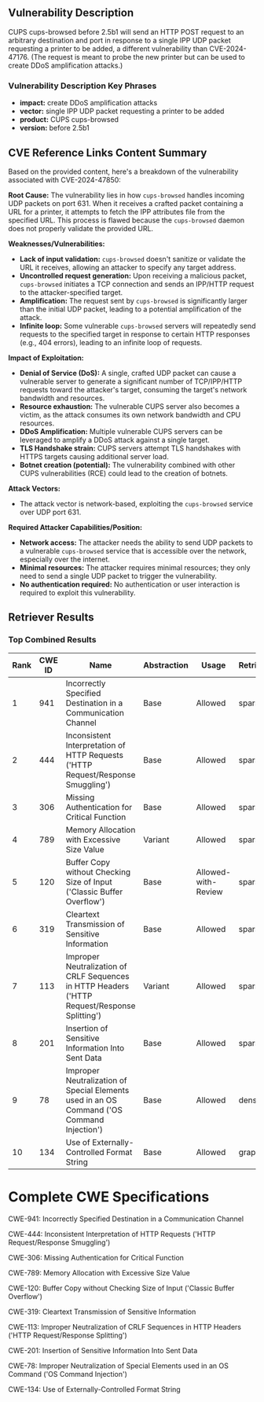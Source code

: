 ## Vulnerability Description
CUPS cups-browsed before 2.5b1 will send an HTTP POST request to an arbitrary destination and port in response to a single IPP UDP packet requesting a printer to be added, a different vulnerability than CVE-2024-47176. (The request is meant to probe the new printer but can be used to create DDoS amplification attacks.)

### Vulnerability Description Key Phrases
- **impact:** create DDoS amplification attacks
- **vector:** single IPP UDP packet requesting a printer to be added
- **product:** CUPS cups-browsed
- **version:** before 2.5b1

## CVE Reference Links Content Summary
Based on the provided content, here's a breakdown of the vulnerability associated with CVE-2024-47850:

**Root Cause:**
The vulnerability lies in how `cups-browsed` handles incoming UDP packets on port 631. When it receives a crafted packet containing a URL for a printer, it attempts to fetch the IPP attributes file from the specified URL. This process is flawed because the `cups-browsed` daemon does not properly validate the provided URL.

**Weaknesses/Vulnerabilities:**
- **Lack of input validation:** `cups-browsed` doesn't sanitize or validate the URL it receives, allowing an attacker to specify any target address.
- **Uncontrolled request generation:** Upon receiving a malicious packet, `cups-browsed` initiates a TCP connection and sends an IPP/HTTP request to the attacker-specified target.
- **Amplification:** The request sent by `cups-browsed` is significantly larger than the initial UDP packet, leading to a potential amplification of the attack.
- **Infinite loop:** Some vulnerable `cups-browsed` servers will repeatedly send requests to the specified target in response to certain HTTP responses (e.g., 404 errors), leading to an infinite loop of requests.

**Impact of Exploitation:**
- **Denial of Service (DoS):**  A single, crafted UDP packet can cause a vulnerable server to generate a significant number of TCP/IPP/HTTP requests toward the attacker's target, consuming the target's network bandwidth and resources.
- **Resource exhaustion:**  The vulnerable CUPS server also becomes a victim, as the attack consumes its own network bandwidth and CPU resources.
- **DDoS Amplification:**  Multiple vulnerable CUPS servers can be leveraged to amplify a DDoS attack against a single target.
- **TLS Handshake strain:** CUPS servers attempt TLS handshakes with HTTPS targets causing additional server load.
- **Botnet creation (potential):** The vulnerability combined with other CUPS vulnerabilities (RCE) could lead to the creation of botnets.

**Attack Vectors:**
- The attack vector is network-based, exploiting the `cups-browsed` service over UDP port 631.

**Required Attacker Capabilities/Position:**
- **Network access:** The attacker needs the ability to send UDP packets to a vulnerable `cups-browsed` service that is accessible over the network, especially over the internet.
- **Minimal resources:** The attacker requires minimal resources; they only need to send a single UDP packet to trigger the vulnerability.
- **No authentication required:** No authentication or user interaction is required to exploit this vulnerability.

## Retriever Results

### Top Combined Results

| Rank | CWE ID | Name | Abstraction | Usage  | Retrievers | Individual Scores |
|------|--------|------|-------------|-------|------------|-------------------|
| 1 | 941 | Incorrectly Specified Destination in a Communication Channel | Base | Allowed | sparse | 0.107 |
| 2 | 444 | Inconsistent Interpretation of HTTP Requests ('HTTP Request/Response Smuggling') | Base | Allowed | sparse | 0.098 |
| 3 | 306 | Missing Authentication for Critical Function | Base | Allowed | sparse | 0.097 |
| 4 | 789 | Memory Allocation with Excessive Size Value | Variant | Allowed | sparse | 0.096 |
| 5 | 120 | Buffer Copy without Checking Size of Input ('Classic Buffer Overflow') | Base | Allowed-with-Review | sparse | 0.096 |
| 6 | 319 | Cleartext Transmission of Sensitive Information | Base | Allowed | sparse | 0.095 |
| 7 | 113 | Improper Neutralization of CRLF Sequences in HTTP Headers ('HTTP Request/Response Splitting') | Variant | Allowed | sparse | 0.095 |
| 8 | 201 | Insertion of Sensitive Information Into Sent Data | Base | Allowed | sparse | 0.095 |
| 9 | 78 | Improper Neutralization of Special Elements used in an OS Command ('OS Command Injection') | Base | Allowed | dense | 0.461 |
| 10 | 134 | Use of Externally-Controlled Format String | Base | Allowed | graph | 0.002 |



# Complete CWE Specifications

CWE-941: Incorrectly Specified Destination in a Communication Channel

CWE-444: Inconsistent Interpretation of HTTP Requests ('HTTP Request/Response Smuggling')

CWE-306: Missing Authentication for Critical Function

CWE-789: Memory Allocation with Excessive Size Value

CWE-120: Buffer Copy without Checking Size of Input ('Classic Buffer Overflow')

CWE-319: Cleartext Transmission of Sensitive Information

CWE-113: Improper Neutralization of CRLF Sequences in HTTP Headers ('HTTP Request/Response Splitting')

CWE-201: Insertion of Sensitive Information Into Sent Data

CWE-78: Improper Neutralization of Special Elements used in an OS Command ('OS Command Injection')

CWE-134: Use of Externally-Controlled Format String